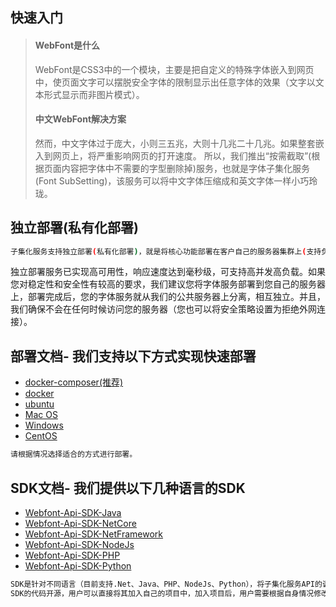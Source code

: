 ## 快速入门

> #### WebFont是什么
> WebFont是CSS3中的一个模块，主要是把自定义的特殊字体嵌入到网页中，使页面文字可以摆脱安全字体的限制显示出任意字体的效果（文字以文本形式显示而非图片模式）。
> #### 中文WebFont解决方案
> 然而，中文字体过于庞大，小则三五兆，大则十几兆二十几兆。如果整套嵌入到网页上，将严重影响网页的打开速度。
> 所以，我们推出“按需截取”(根据页面内容把字体中不需要的字型删除掉)服务，也就是字体子集化服务(Font SubSetting)，该服务可以将中文字体压缩成和英文字体一样小巧玲珑。

## 独立部署(私有化部署)
```sh
子集化服务支持独立部署(私有化部署)，就是将核心功能部署在客户自己的服务器集群上(支持负载均衡、支持K8S等)。

```

独立部署服务已实现高可用性，响应速度达到毫秒级，可支持高并发高负载。如果您对稳定性和安全性有较高的要求，我们建议您将字体服务部署到您自己的服务器上，部署完成后，您的字体服务就从我们的公共服务器上分离，相互独立。并且，我们确保不会在任何时候访问您的服务器（您也可以将安全策略设置为拒绝外网连接）。


## 部署文档- 我们支持以下方式实现快速部署


- [docker-composer(推荐)](docker-compose.md "docker-composer")
- [docker](docker.md "docker")
- [ubuntu](ubuntu.md "ubuntu")
- [Mac OS](macos.md "Mac OS")
- [Windows](windows.md "Mac OS")
- [CentOS](centos.md "CentOS")
  
```sh
请根据情况选择适合的方式进行部署。
```
## SDK文档- 我们提供以下几种语言的SDK

- [Webfont-Api-SDK-Java](SDK/webfont-SDK-java(for1.22.2)/README.md "Java")
- [Webfont-Api-SDK-NetCore](SDK/webfont-SDK-NetCore(for1.22.2)/README.md "NetCore")
- [Webfont-Api-SDK-NetFramework](SDK/webfont-SDK-NetFramework(for1.22.2)/README.md "NetFramework")
- [Webfont-Api-SDK-NodeJs](SDK/webfont-SDK-nodejs(for1.22.2)/README.md "NodeJs")
- [Webfont-Api-SDK-PHP](SDK/webfont-SDK-PHP(for1.22.2)/README.md "PHP")
- [Webfont-Api-SDK-Python](SDK/webfont-SDK-Python(for1.22.2)/README.md "Python")
```sh
SDK是针对不同语言（目前支持.Net、Java、PHP、NodeJs、Python），将子集化服务API的调用方法打包封装，制作成方便用户调用的工具包。
SDK的代码开源，用户可以直接将其加入自己的项目中，加入项目后，用户需要根据自身情况修改源码中的存储方法，使API返回的字体文件能够保存在用户自己的存储空间里。
```
